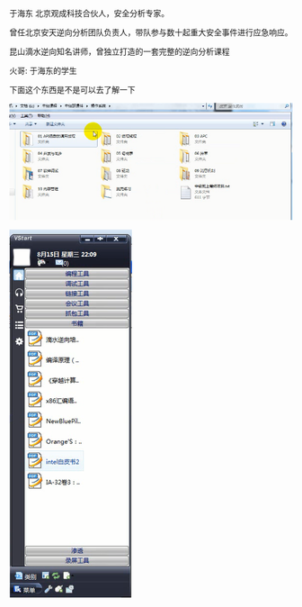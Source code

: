 于海东 北京观成科技合伙人，安全分析专家。

曾任北京安天逆向分析团队负责人，带队参与数十起重大安全事件进行应急响应。

昆山滴水逆向知名讲师，曾独立打造的一套完整的逆向分析课程



火哥: 于海东的学生

下面这个东西是不是可以去了解一下

![image-20230903155755261](./img/image-20230903155755261.png)



![image-20230909211337166](./img/image-20230909211337166.png)
